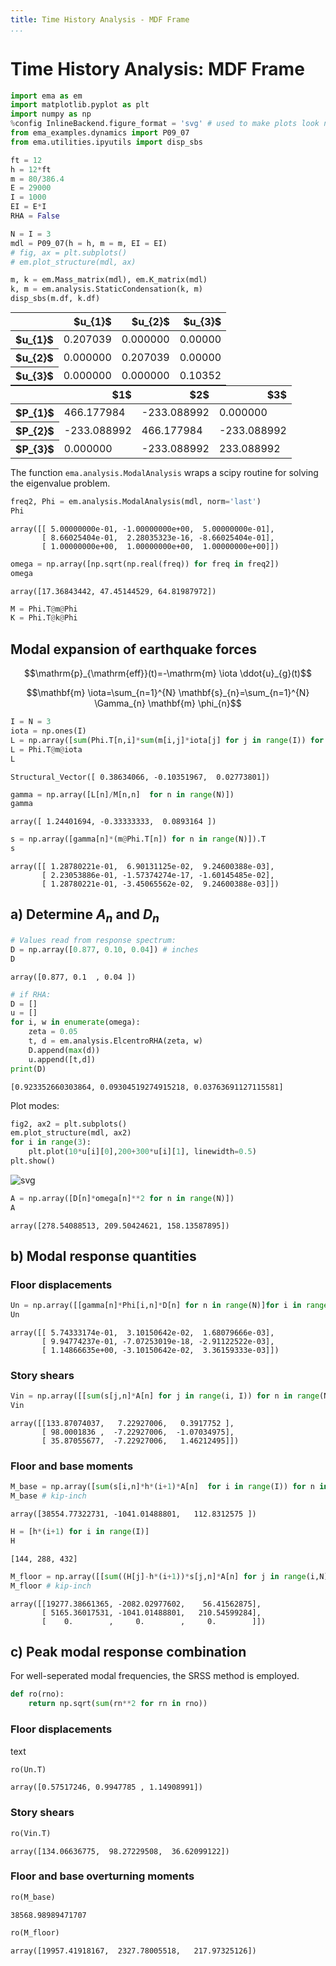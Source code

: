```yaml
---
title: Time History Analysis - MDF Frame
...
```


# Time History Analysis: MDF Frame

```python
import ema as em
import matplotlib.pyplot as plt
import numpy as np
%config InlineBackend.figure_format = 'svg' # used to make plots look nicer
from ema_examples.dynamics import P09_07
from ema.utilities.ipyutils import disp_sbs
```

```python
ft = 12
h = 12*ft
m = 80/386.4
E = 29000
I = 1000
EI = E*I
RHA = False

N = I = 3
mdl = P09_07(h = h, m = m, EI = EI)
# fig, ax = plt.subplots()
# em.plot_structure(mdl, ax)
```

```python
m, k = em.Mass_matrix(mdl), em.K_matrix(mdl)
k, m = em.analysis.StaticCondensation(k, m)
disp_sbs(m.df, k.df)
```

<table style="display:inline" class="dataframe">
  <thead>
    <tr style="text-align: right;">
      <th></th>
      <th>$u_{1}$</th>
      <th>$u_{2}$</th>
      <th>$u_{3}$</th>
    </tr>
  </thead>
  <tbody>
    <tr>
      <th>$u_{1}$</th>
      <td>0.207039</td>
      <td>0.000000</td>
      <td>0.00000</td>
    </tr>
    <tr>
      <th>$u_{2}$</th>
      <td>0.000000</td>
      <td>0.207039</td>
      <td>0.00000</td>
    </tr>
    <tr>
      <th>$u_{3}$</th>
      <td>0.000000</td>
      <td>0.000000</td>
      <td>0.10352</td>
    </tr>
  </tbody>
</table><table style="display:inline" class="dataframe">
  <thead>
    <tr style="text-align: right;">
      <th></th>
      <th>$1$</th>
      <th>$2$</th>
      <th>$3$</th>
    </tr>
  </thead>
  <tbody>
    <tr>
      <th>$P_{1}$</th>
      <td>466.177984</td>
      <td>-233.088992</td>
      <td>0.000000</td>
    </tr>
    <tr>
      <th>$P_{2}$</th>
      <td>-233.088992</td>
      <td>466.177984</td>
      <td>-233.088992</td>
    </tr>
    <tr>
      <th>$P_{3}$</th>
      <td>0.000000</td>
      <td>-233.088992</td>
      <td>233.088992</td>
    </tr>
  </tbody>
</table>


The function `ema.analysis.ModalAnalysis` wraps a scipy routine for solving the eigenvalue problem.


```python
freq2, Phi = em.analysis.ModalAnalysis(mdl, norm='last')
Phi
```


    array([[ 5.00000000e-01, -1.00000000e+00,  5.00000000e-01],
           [ 8.66025404e-01,  2.28035323e-16, -8.66025404e-01],
           [ 1.00000000e+00,  1.00000000e+00,  1.00000000e+00]])



```python
omega = np.array([np.sqrt(np.real(freq)) for freq in freq2])
omega
```




    array([17.36843442, 47.45144529, 64.81987972])



```python
M = Phi.T@m@Phi
K = Phi.T@k@Phi
```

## Modal expansion of earthquake forces


$$\mathrm{p}_{\mathrm{eff}}(t)=-\mathrm{m} \iota \ddot{u}_{g}(t)$$

$$\mathbf{m} \iota=\sum_{n=1}^{N} \mathbf{s}_{n}=\sum_{n=1}^{N} \Gamma_{n} \mathbf{m} \phi_{n}$$


```python
I = N = 3
iota = np.ones(I)
L = np.array([sum(Phi.T[n,i]*sum(m[i,j]*iota[j] for j in range(I)) for i in range(I)) for n in range(N)])
L = Phi.T@m@iota
L
```



    Structural_Vector([ 0.38634066, -0.10351967,  0.02773801])




```python
gamma = np.array([L[n]/M[n,n]  for n in range(N)])
gamma
```




    array([ 1.24401694, -0.33333333,  0.0893164 ])




```python
s = np.array([gamma[n]*(m@Phi.T[n]) for n in range(N)]).T
s
```

    array([[ 1.28780221e-01,  6.90131125e-02,  9.24600388e-03],
           [ 2.23053886e-01, -1.57374274e-17, -1.60145485e-02],
           [ 1.28780221e-01, -3.45065562e-02,  9.24600388e-03]])

## a) Determine $A_n$ and $D_n$


```python
# Values read from response spectrum:
D = np.array([0.877, 0.10, 0.04]) # inches
D
```


    array([0.877, 0.1  , 0.04 ])




```python
# if RHA:
D = []
u = []
for i, w in enumerate(omega):
    zeta = 0.05
    t, d = em.analysis.ElcentroRHA(zeta, w)
    D.append(max(d))
    u.append([t,d])
print(D)
```

    [0.923352660303864, 0.09304519274915218, 0.03763691127115581]
    

Plot modes:


```python
fig2, ax2 = plt.subplots()
em.plot_structure(mdl, ax2)
for i in range(3):
    plt.plot(10*u[i][0],200+300*u[i][1], linewidth=0.5)
plt.show()
```

![svg](img/output_15_0.svg)


```python
A = np.array([D[n]*omega[n]**2 for n in range(N)])
A
```




    array([278.54088513, 209.50424621, 158.13587895])



## b) Modal response quantities

### Floor displacements


```python
Un = np.array([[gamma[n]*Phi[i,n]*D[n] for n in range(N)]for i in range(I)])
Un
```




    array([[ 5.74333174e-01,  3.10150642e-02,  1.68079666e-03],
           [ 9.94774237e-01, -7.07253019e-18, -2.91122522e-03],
           [ 1.14866635e+00, -3.10150642e-02,  3.36159333e-03]])



### Story shears


```python
Vin = np.array([[sum(s[j,n]*A[n] for j in range(i, I)) for n in range(N)] for i in range(I)])
Vin
```




    array([[133.87074037,   7.22927006,   0.3917752 ],
           [ 98.0001836 ,  -7.22927006,  -1.07034975],
           [ 35.87055677,  -7.22927006,   1.46212495]])



### Floor and base moments


```python
M_base = np.array([sum(s[i,n]*h*(i+1)*A[n]  for i in range(I)) for n in range(N)])
M_base # kip-inch
```




    array([38554.77322731, -1041.01488801,   112.8312575 ])




```python
H = [h*(i+1) for i in range(I)]
H
```




    [144, 288, 432]




```python
M_floor = np.array([[sum((H[j]-h*(i+1))*s[j,n]*A[n] for j in range(i,N)) for n in range(N)] for i in range(I)])
M_floor # kip-inch
```


    array([[19277.38661365, -2082.02977602,    56.41562875],
           [ 5165.36017531, -1041.01488801,   210.54599284],
           [    0.        ,     0.        ,     0.        ]])



## c) Peak modal response combination

For well-seperated modal frequencies, the SRSS method is employed.


```python
def ro(rno):
    return np.sqrt(sum(rn**2 for rn in rno))
```

### Floor displacements

text


```python
ro(Un.T)
```


    array([0.57517246, 0.9947785 , 1.14908991])



### Story shears


```python
ro(Vin.T)
```




    array([134.06636775,  98.27229508,  36.62099122])



### Floor and base overturning moments


```python
ro(M_base)
```




    38568.98989471707




```python
ro(M_floor)
```




    array([19957.41918167,  2327.78005518,   217.97325126])


